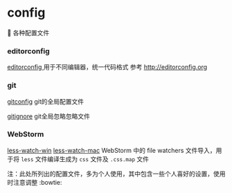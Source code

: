 # config

:wrench: 各种配置文件

### editorconfig

[editorconfig ](./.editorconfig)
用于不同编辑器，统一代码格式
参考 <http://editorconfig.org>

### git

[gitconfig](./git/.gitconfig)  git的全局配置文件

[gitignore](./git/.gitignore)  git全局忽略忽略文件

### WebStorm
[less-watch-win](./webstorm/less-watch-win.xml)
[less-watch-mac](./webstorm/less-watch-mac.xml)
WebStorm 中的 file watchers 文件导入，用于将 `less` 文件编译生成为 `css` 文件及 `.css.map` 文件

注：此处所列出的配置文件，多为个人使用，其中包含一些个人喜好的设置，使用时注意调整 :bowtie:
